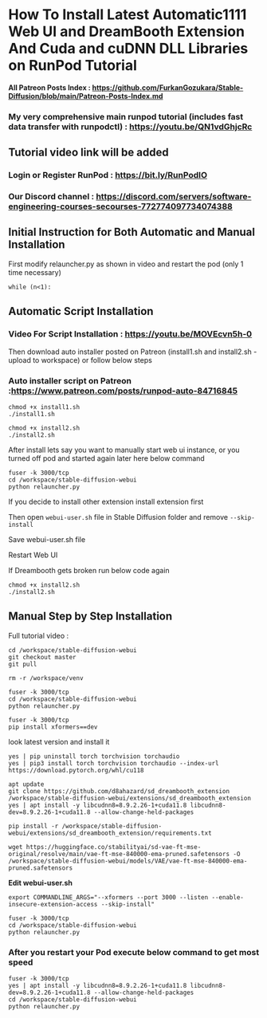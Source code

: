 # How To Install Latest Automatic1111 Web UI and DreamBooth Extension And Cuda and cuDNN DLL Libraries on RunPod Tutorial

**All Patreon Posts Index : https://github.com/FurkanGozukara/Stable-Diffusion/blob/main/Patreon-Posts-Index.md**

### My very comprehensive main runpod tutorial (includes fast data transfer with runpodctl) : https://youtu.be/QN1vdGhjcRc

## Tutorial video link will be added

### Login or Register RunPod : https://bit.ly/RunPodIO

### Our Discord channel : https://discord.com/servers/software-engineering-courses-secourses-772774097734074388

## Initial Instruction for Both Automatic and Manual Installation

First modify relauncher.py as shown in video and restart the pod (only 1 time necessary)

```
while (n<1):
```

## Automatic Script Installation

### Video For Script Installation : https://youtu.be/MOVEcvn5h-0

Then download auto installer posted on Patreon (install1.sh and install2.sh - upload to workspace) or follow below steps

### Auto installer script on Patreon :https://www.patreon.com/posts/runpod-auto-84716845

```
chmod +x install1.sh
./install1.sh
```

```
chmod +x install2.sh
./install2.sh
```

After install lets say you want to manually start web ui instance, or you turned off pod and started again later here below command
```
fuser -k 3000/tcp
cd /workspace/stable-diffusion-webui
python relauncher.py
```

If you decide to install other extension install extension first

Then open ```webui-user.sh``` file in Stable Diffusion folder and remove ```--skip-install```

Save webui-user.sh file

Restart Web UI

If Dreambooth gets broken run below code again

```
chmod +x install2.sh
./install2.sh
```

## Manual Step by Step Installation

Full tutorial video : 

```
cd /workspace/stable-diffusion-webui
git checkout master
git pull
```

```
rm -r /workspace/venv
```

```
fuser -k 3000/tcp
cd /workspace/stable-diffusion-webui
python relauncher.py
```


```
fuser -k 3000/tcp
pip install xformers==dev
```

look latest version and install it

```
yes | pip uninstall torch torchvision torchaudio
yes | pip3 install torch torchvision torchaudio --index-url https://download.pytorch.org/whl/cu118
```

```
apt update
git clone https://github.com/d8ahazard/sd_dreambooth_extension /workspace/stable-diffusion-webui/extensions/sd_dreambooth_extension
yes | apt install -y libcudnn8=8.9.2.26-1+cuda11.8 libcudnn8-dev=8.9.2.26-1+cuda11.8 --allow-change-held-packages
```

```
pip install -r /workspace/stable-diffusion-webui/extensions/sd_dreambooth_extension/requirements.txt
```

```
wget https://huggingface.co/stabilityai/sd-vae-ft-mse-original/resolve/main/vae-ft-mse-840000-ema-pruned.safetensors -O /workspace/stable-diffusion-webui/models/VAE/vae-ft-mse-840000-ema-pruned.safetensors
```


**Edit webui-user.sh**
```
export COMMANDLINE_ARGS="--xformers --port 3000 --listen --enable-insecure-extension-access --skip-install"
```

```
fuser -k 3000/tcp
cd /workspace/stable-diffusion-webui
python relauncher.py
```

### After you restart your Pod execute below command to get most speed

```
fuser -k 3000/tcp
yes | apt install -y libcudnn8=8.9.2.26-1+cuda11.8 libcudnn8-dev=8.9.2.26-1+cuda11.8 --allow-change-held-packages
cd /workspace/stable-diffusion-webui
python relauncher.py
```
